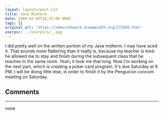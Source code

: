 ```yaml
---
layout: layouts/post.njk
title: Java Midterm
date: 2009-03-05T18:25:00.000Z
tags: []
original_url: 'https://nemorathwald.dreamwidth.org/272503.html'
userpic: ../userpics/_.jpg
---
```

I did pretty well on the written portion of my Java midterm. I may have aced it. That sounds more flattering than it really is, because my teacher is kind: he allowed me to stay and finish during the subsequent class that he teaches in the same room. Yeah, it took me that long. Now I'm working on the next part, which is creating a poker card program. It's due Saturday at 9 PM. I will be doing little else, in order to finish it by the Penguicon concom meeting on Saturday.

## Comments

---

none
